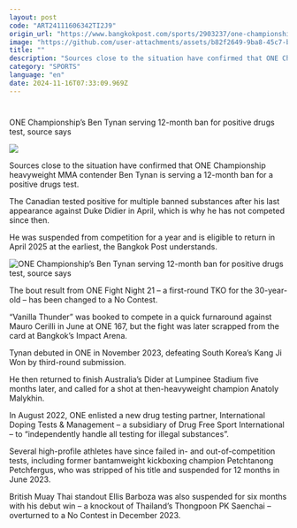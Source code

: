 ```yaml
---
layout: post
code: "ART24111606342TI2J9"
origin_url: "https://www.bangkokpost.com/sports/2903237/one-championships-ben-tynan-serving-12-month-ban-for-positive-drugs-test-source-says"
image: "https://github.com/user-attachments/assets/b82f2649-9ba8-45c7-b0cb-65ed0e530c8f"
title: ""
description: "Sources close to the situation have confirmed that ONE Championship heavyweight MMA contender Ben Tynan is serving a 12-month ban for a positive drugs test."
category: "SPORTS"
language: "en"
date: 2024-11-16T07:33:09.969Z
---
```


# 

ONE Championship’s Ben Tynan serving 12-month ban for positive drugs test, source says

![](https://github.com/user-attachments/assets/68fdf21e-a7b3-4227-95ab-49a1339614d5)

Sources close to the situation have confirmed that ONE Championship heavyweight MMA contender Ben Tynan is serving a 12-month ban for a positive drugs test.

The Canadian tested positive for multiple banned substances after his last appearance against Duke Didier in April, which is why he has not competed since then. 

He was suspended from competition for a year and is eligible to return in April 2025 at the earliest, the Bangkok Post understands. 

![ONE Championship’s Ben Tynan serving 12-month ban for positive drugs test, source says](https://github.com/user-attachments/assets/cff7192a-cd77-4e4a-b12b-0b9a31754510)

The bout result from ONE Fight Night 21 – a first-round TKO for the 30-year-old – has been changed to a No Contest.

“Vanilla Thunder” was booked to compete in a quick furnaround against Mauro Cerilli in June at ONE 167, but the fight was later scrapped from the card at Bangkok’s Impact Arena.

Tynan debuted in ONE in November 2023, defeating South Korea’s Kang Ji Won by third-round submission.

He then returned to finish Australia’s Dider at Lumpinee Stadium five months later, and called for a shot at then-heavyweight champion Anatoly Malykhin.

In August 2022, ONE enlisted a new drug testing partner, International Doping Tests & Management – a subsidiary of Drug Free Sport International – to “independently handle all testing for illegal substances”.

Several high-profile athletes have since failed in- and out-of-competition tests, including former bantamweight kickboxing champion Petchtanong Petchfergus, who was stripped of his title and suspended for 12 months in June 2023.

British Muay Thai standout Ellis Barboza was also suspended for six months with his debut win – a knockout of Thailand’s Thongpoon PK Saenchai – overturned to a No Contest in December 2023.